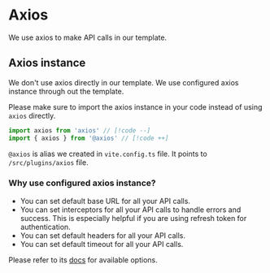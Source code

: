 # Axios

We use axios to make API calls in our template.

## Axios instance

We don't use axios directly in our template. We use configured axios instance through out the template.

Please make sure to import the axios instance in your code instead of using `axios` directly.

```ts
import axios from 'axios' // [!code --]
import { axios } from '@axios' // [!code ++]
```

`@axios` is alias we created in `vite.config.ts` file. It points to `/src/plugins/axios` file.

### Why use configured axios instance?

- You can set default base URL for all your API calls.
- You can set interceptors for all your API calls to handle errors and success. This is especially helpful if you are using refresh token for authentication.
- You can set default headers for all your API calls.
- You can set default timeout for all your API calls.

Please refer to its [docs](https://github.com/axios/axios#request-config) for available options.
